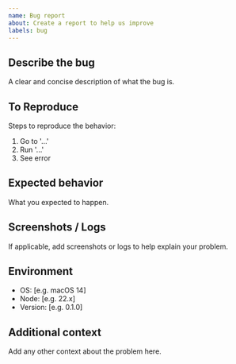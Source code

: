 ```yaml
---
name: Bug report
about: Create a report to help us improve
labels: bug
---
```


## Describe the bug
A clear and concise description of what the bug is.

## To Reproduce
Steps to reproduce the behavior:
1. Go to '...'
2. Run '...'
3. See error

## Expected behavior
What you expected to happen.

## Screenshots / Logs
If applicable, add screenshots or logs to help explain your problem.

## Environment
- OS: [e.g. macOS 14]
- Node: [e.g. 22.x]
- Version: [e.g. 0.1.0]

## Additional context
Add any other context about the problem here.
